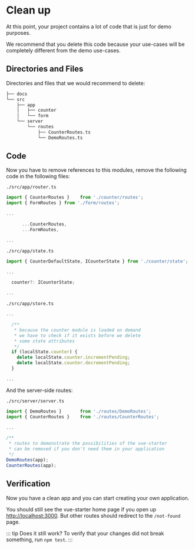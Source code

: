 # Clean up

At this point, your project contains a lot of code that is just for demo purposes.

We recommend that you delete this code because your use-cases will be completely different from the demo use-cases.

## Directories and Files

Directories and files that we would recommend to delete:

```bash
├── docs
└── src
    ├── app
    │   ├── counter
    │   └── form
    └── server
        └── routes
            ├── CounterRoutes.ts
            └── DemoRoutes.ts
```

## Code

Now you have to remove references to this modules, remove the following code in the following files:

`./src/app/router.ts`

```js
import { CounterRoutes }    from './counter/routes';
import { FormRoutes } from './form/routes';

...

      ...CounterRoutes,
      ...FormRoutes,

...
```

`./src/app/state.ts`

```js
import { CounterDefaultState, ICounterState } from './counter/state';

...

  counter?: ICounterState;

...
```

`./src/app/store.ts`

```js
...

  /**
   * because the counter module is loaded on demand
   * we have to check if it exists before we delete
   * some state attributes
   */
  if (localState.counter) {
    delete localState.counter.incrementPending;
    delete localState.counter.decrementPending;
  }

...
```

And the server-side routes:

`./src/server/server.ts`

```js
import { DemoRoutes }       from './routes/DemoRoutes';
import { CounterRoutes }    from './routes/CounterRoutes';

...

/**
 * routes to demonstrate the possibilities of the vue-starter
 * can be removed if you don't need them in your application
 */
DemoRoutes(app);
CounterRoutes(app);
```

## Verification

Now you have a clean app and you can start creating your own application.

You should still see the vue-starter home page if you open up [http://localhost:3000](http://localhost:3000).
But other routes should redirect to the `/not-found` page.

::: tip Does it still work?
To verify that your changes did not break something, run `npm test`.
:::

